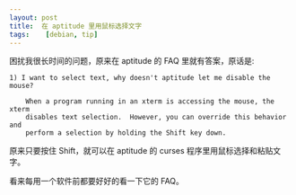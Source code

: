 ```yaml
---
layout: post
title:  在 aptitude 里用鼠标选择文字
tags:    [debian, tip]
---
```


困扰我很长时间的问题，原来在 aptitude 的 FAQ 里就有答案，原话是:

    1) I want to select text, why doesn't aptitude let me disable the mouse?

        When a program running in an xterm is accessing the mouse, the xterm
        disables text selection.  However, you can override this behavior and
        perform a selection by holding the Shift key down.

原来只要按住 Shift，就可以在 aptitude 的 curses 程序里用鼠标选择和粘贴文字。

看来每用一个软件前都要好好的看一下它的 FAQ。
